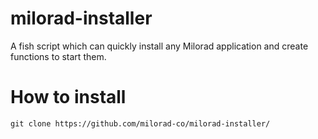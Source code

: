 # milorad-installer
A fish script which can quickly install any Milorad application and create functions to start them.
# How to install
    git clone https://github.com/milorad-co/milorad-installer/
